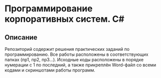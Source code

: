 # Программирование корпоративных систем. C#
## Описание
Репозиторий содержит решения практических заданий по программированию. 
Все работы расположены в соответствующих папках (пр1, пр2, пр3...).
Исходные коды расположены в порядке нумерации с 1 по последний, а 
также прикреплён Word-файл со всеми кодами и скриншотами работы 
программ.
